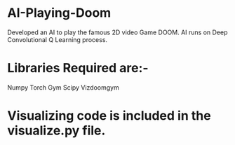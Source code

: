 # AI-Playing-Doom
Developed an AI to play the famous 2D video Game DOOM.
AI runs on Deep Convolutional Q Learning process.

# Libraries Required are:- 
Numpy
Torch
Gym
Scipy
Vizdoomgym
# Visualizing code is included in the visualize.py file.
